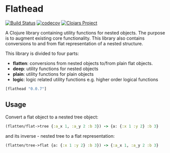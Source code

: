 # Flathead
[![Build Status](https://travis-ci.org/hkorpi/flathead.svg?branch=master)](https://travis-ci.org/hkorpi/flathead)
[![codecov](https://codecov.io/gh/hkorpi/flathead/branch/master/graph/badge.svg)](https://codecov.io/gh/hkorpi/flathead)
[![Clojars Project](https://img.shields.io/clojars/v/flathead.svg)](https://clojars.org/flathead)

A Clojure library containing utility functions for nested objects. 
The purpose is to augment existing core functionality.
This library also contains conversions to and from flat representation of a nested structure.

This library is divided to four parts:
* **flatten**: conversions from nested objects to/from plain flat objects.
* **deep**: utility functions for nested objects
* **plain**: utility functions for plain objects
* **logic**: logic related utility functions e.g. higher order logical functions

```clj
[flathead "0.0.7"]
```

## Usage
Convert a flat object to a nested tree object:
```clj
(flatten/flat->tree {:a_x 1, :a_y 2 :b 3}) -> {a: {:x 1 :y 2} :b 3}
```
and its inverse - nested tree to a flat representation:
```clj
(flatten/tree->flat {a: {:x 1 :y 2} :b 3}) -> {:a_x 1, :a_y 2 :b 3}
```


